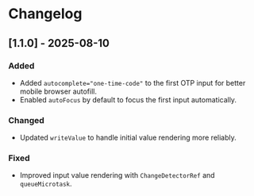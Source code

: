 # Changelog

## [1.1.0] - 2025-08-10

### Added

- Added `autocomplete="one-time-code"` to the first OTP input for better mobile browser autofill.
- Enabled `autoFocus` by default to focus the first input automatically.

### Changed

- Updated `writeValue` to handle initial value rendering more reliably.

### Fixed

- Improved input value rendering with `ChangeDetectorRef` and `queueMicrotask`.
